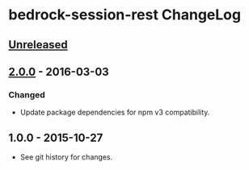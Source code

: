 # bedrock-session-rest ChangeLog

## [Unreleased]

## [2.0.0] - 2016-03-03

### Changed
- Update package dependencies for npm v3 compatibility.

## 1.0.0 - 2015-10-27

- See git history for changes.

[Unreleased]: https://github.com/digitalbazaar/bedrock-session-rest/compare/2.0.0...HEAD
[2.0.0]: https://github.com/digitalbazaar/bedrock-session-rest/compare/1.0.0...2.0.0
